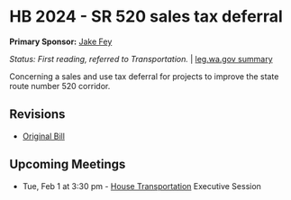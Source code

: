 # HB 2024 - SR 520 sales tax deferral
**Primary Sponsor:** [Jake Fey](/person/leg/jake.fey.md)

*Status: First reading, referred to Transportation.* | [leg.wa.gov summary](https://app.leg.wa.gov/billsummary?BillNumber=2024&Year=2021)

Concerning a sales and use tax deferral for projects to improve the state route number 520 corridor.

## Revisions
* [Original Bill](1/)

## Upcoming Meetings
* Tue, Feb 1 at 3:30 pm - [House Transportation](/house/2021-22/TR/) Executive Session